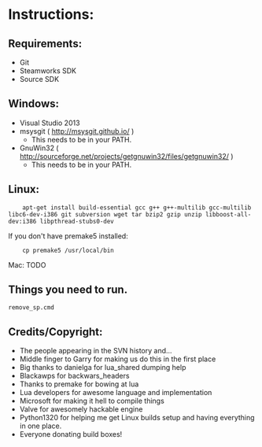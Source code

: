 Instructions:
=============

Requirements:
---
- Git
- Steamworks SDK
- Source SDK

Windows:
---
- Visual Studio 2013
- msysgit ( http://msysgit.github.io/ )
 	- This needs to be in your PATH.
- GnuWin32 ( http://sourceforge.net/projects/getgnuwin32/files/getgnuwin32/ )
	- This needs to be in your PATH.

Linux:
---
		apt-get install build-essential gcc g++ g++-multilib gcc-multilib libc6-dev-i386 git subversion wget tar bzip2 gzip unzip libboost-all-dev:i386 libpthread-stubs0-dev
If you don't have premake5 installed:

		cp premake5 /usr/local/bin
Mac:
		TODO

Things you need to run.
---
	remove_sp.cmd

Credits/Copyright:
---
- The people appearing in the SVN history and...
- Middle finger to Garry for making us do this in the first place
- Big thanks to danielga for lua_shared dumping help
- Blackawps for backwars_headers
- Thanks to premake for bowing at lua
- Lua developers for awesome language and implementation
- Microsoft for making it hell to compile things
- Valve for awesomely hackable engine
- Python1320 for helping me get Linux builds setup and having everything in one place.
- Everyone donating build boxes!
